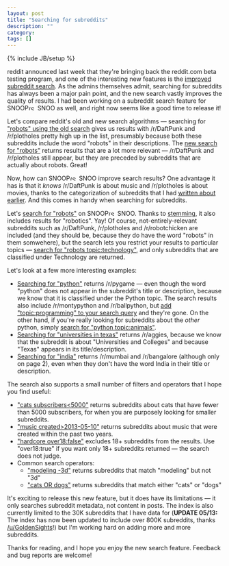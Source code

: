 ```yaml
---
layout: post
title: "Searching for subreddits"
description: ""
category: 
tags: []
---
```

{% include JB/setup %}

reddit announced last week that they're bringing back the reddit.com beta testing program, and one of the interesting new features is the [improved subreddit search](https://www.reddit.com/r/beta/comments/35762a/welcome_to_rbeta/). As the admins themselves admit, searching for subreddits has always been a major pain point, and the new search vastly improves the quality of results. I had been working on a subreddit search feature for <span class="logo logo-small">SNOOP<img src="{{ ASSET_PATH }}/img/logo_sm.png" alt="(SnoopSnoo Logo)" width="21" height="10">SNOO</span> as well, and right now seems like a good time to release it!

Let's compare reddit's old and new search algorithms &mdash; searching for ["robots" using the old search](https://www.reddit.com/subreddits/search?q=robots&sort=activity) gives us results with /r/DaftPunk and /r/plotholes pretty high up in the list, presumably because both these subreddits include the word "robots" in their descriptions. The [new search for "robots"](https://beta.reddit.com/subreddits/search?q=robots) returns results that are a lot more relevant &mdash; /r/DaftPunk and /r/plotholes still appear, but they are preceded by subreddits that are actually about robots. Great!

Now, how can <span class="logo logo-small">SNOOP<img src="{{ ASSET_PATH }}/img/logo_sm.png" alt="(SnoopSnoo Logo)" width="21" height="10">SNOO</span> improve search results? One advantage it has is that it *knows* /r/DaftPunk is about music and /r/plotholes is about movies, thanks to the categorization of subreddits that I had [written about earlier](https://blog.snoopsnoo.com/2015/02/15/theres-a-subreddit-for-that). And this comes in handy when searching for subreddits. 

Let's [search for "robots"](https://snoopsnoo.com/subreddits/search?q=robots) on <span class="logo logo-small">SNOOP<img src="{{ ASSET_PATH }}/img/logo_sm.png" alt="(SnoopSnoo Logo)" width="21" height="10">SNOO</span>. Thanks to [stemming](https://en.wikipedia.org/wiki/Stemming), it also includes results for "robotics". Yay! Of course, not-entirely-relevant subreddits such as /r/DaftPunk, /r/plotholes and /r/robotchicken are included (and they should be, because they do have the word "robots" in them somwehere), but the search lets you restrict your results to particular topics &mdash; [search for "robots topic:technology"](https://snoopsnoo.com/subreddits/search?q=robots+topic%3Atechnology), and only subreddits that are classified under Technology are returned. 

Let's look at a few more interesting examples:

* [Searching for "python"](https://snoopsnoo.com/subreddits/search?q=python) returns /r/pygame &mdash; even though the word "python" does not appear in the subreddit's title or description, because we know that it is classified under the Python topic. The search results also include /r/montypython and /r/ballpython, but [add "topic:programming" to your search query](https://snoopsnoo.com/subreddits/search?q=python+topic%3Aprogramming) and they're gone. On the other hand, if you're really looking for subreddits about the *other* python, simply [search for "python topic:animals"](https://snoopsnoo.com/subreddits/search?q=python+topic%3Aanimals).
* [Searching for "universities in texas"](https://snoopsnoo.com/subreddits/search?q=universities+in+texas) returns /r/aggies, because we know that the subreddit is about "Universities and Colleges" and because "Texas" appears in its title/description.
* [Searching for "india"](https://snoopsnoo.com/subreddits/search?q=india) returns /r/mumbai and /r/bangalore (although only on page 2), even when they don't have the word India in their title or description.

The search also supports a small number of filters and operators that I hope you find useful:

* ["cats subscribers<5000"](https://snoopsnoo.com/subreddits/search?q=cats+subscribers%3C5000) returns subreddits about cats that have fewer than 5000 subscribers, for when you are purposely looking for smaller subreddits.
* ["music created>2013-05-10"](https://snoopsnoo.com/subreddits/search?q=music+created%3E2013-05-10) returns subreddits about music that were created within the past two years.
* ["hardcore over18:false"](https://snoopsnoo.com/subreddits/search?q=hardcore+over18%3Afalse) excludes 18+ subreddits from the results. Use "over18:true" if you want only 18+ subreddits returned &mdash; the search does not judge.
* Common search operators:
	* ["modeling -3d"](https://snoopsnoo.com/subreddits/search?q=modeling+-3d) returns subreddits that match "modeling" but not "3d"
	* ["cats OR dogs"](https://snoopsnoo.com/subreddits/search?q=cats+OR+dogs) returns subreddits that match either "cats" or "dogs"

It's exciting to release this new feature, but it does have its limitations &mdash; it only searches subreddit metadata, not content in posts. The index is also currently limited to the 30K subreddits that I have data for (**UPDATE 05/13:** The index has now been updated to include over 800K subreddits, thanks [/u/GoldenSights](https://www.reddit.com/user/GoldenSights)!) but I'm working hard on adding more and more subreddits.

Thanks for reading, and I hope you enjoy the new search feature. Feedback and bug reports are welcome!
